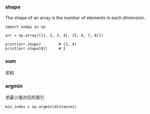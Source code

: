 ### shape

The shape of an array is the number of elements in each dimension.

```shell
import numpy as np

arr = np.array([[1, 2, 3, 4], [5, 6, 7, 8]])

print(arr.shape)        # (2, 4)
print(arr.shape[0])     # 2
```

### sum

求和

### argmin

求最小值对应的索引

```shell
min_index = np.argmin(distances)
```